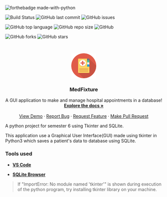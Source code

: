 
![forthebadge made-with-python](http://ForTheBadge.com/images/badges/made-with-python.svg)


![Build Status](https://travis-ci.com/chauhannaman98/MedFixture.svg?branch=master)  ![GitHub last commit](https://img.shields.io/github/last-commit/chauhannaman98/MedFixture) ![GitHub issues](https://img.shields.io/github/issues/chauhannaman98/MedFixture)

![GitHub top language](https://img.shields.io/github/languages/top/chauhannaman98/MedFixture) ![GitHub repo size](https://img.shields.io/github/repo-size/chauhannaman98/MedFixture) ![GitHub](https://img.shields.io/github/license/chauhannaman98/MedFixture)

![GitHub forks](https://img.shields.io/github/forks/chauhannaman98/MedFixture?style=social)  ![GitHub stars](https://img.shields.io/github/stars/chauhannaman98/MedFixture?style=social)


<!-- PROJECT LOGO -->
<br />
<p align="center">
  <a href="https://github.com/chauhannaman98/MedFixture">
    <img src="resources/icon.png" alt="Logo" width="80" height="80">
  </a>

  <h3 align="center">MedFixture</h3>

  <p align="center">
    A GUI application to make and manage hospital appointments in a database!
    <br />
    <a href="https://github.com/chauhannaman98/MedFixture/blob/master/README.md"><strong>Explore the docs »</strong></a>
    <br />
    <br />
    <a href="https://github.com/chauhannaman98/MedFixture">View Demo</a>
    ·
    <a href="https://github.com/chauhannaman98/MedFixture/issues">Report Bug</a>
    ·
    <a href="https://github.com/chauhannaman98/MedFixture/issues">Request Feature</a>
    ·
  <a href="https://github.com/chauhannaman98/Medixture/pulls">Make Pull Request</a>
  </p>
</p>


A python project for semester 6 using Tkinter and SQLite.

This application use a Graphical User Interface(GUI) made using tkinter in Python3 which saves a patient's data to database using SQLite.

  

### Tools used
-  **[VS Code](https://code.visualstudio.com/)**

-  **[SQLite Browser](http://sqlitebrowser.org/)**

  

> If "ImportError: No module named 'tkinter'" is shown during execution of the python program, try installing tkinter library on your machine.
